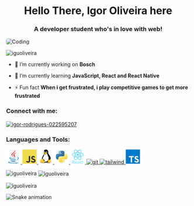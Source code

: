<h1 align="center">Hello There, Igor Oliveira here</h1>
<h3 align="center">A developer student who's in love with web!</h3>
<img style="border-radius:5px" balign="right" alt="Coding" width="400" src="https://i.pinimg.com/originals/e4/26/70/e426702edf874b181aced1e2fa5c6cde.gif">

<p align="left"> <img src="https://komarev.com/ghpvc/?username=iguoliveira&label=Visitors&color=e63dbb&style=flat-square" alt="iguoliveira" /> </p>

- 🔭 I’m currently working on **Bosch**

- 🌱 I’m currently learning **JavaScript, React and React Native**

- ⚡ Fun fact **When i get frustrated, i play competitive games to get more frustrated**

<h3 align="left">Connect with me:</h3>
<p align="left">
<a href="https://linkedin.com/in/igor-rodrigues-022595207" target="blank"><img align="center" src="https://raw.githubusercontent.com/rahuldkjain/github-profile-readme-generator/master/src/images/icons/Social/linked-in-alt.svg" alt="igor-rodrigues-022595207" height="30" width="40" /></a>
</p>

<h3 align="left">Languages and Tools:</h3>
<p align="left"> <a href="https://www.java.com" target="_blank" rel="noreferrer"> <img src="https://raw.githubusercontent.com/devicons/devicon/master/icons/java/java-original.svg" alt="java" width="40" height="40"/> </a> <a href="https://developer.mozilla.org/en-US/docs/Web/JavaScript" target="_blank" rel="noreferrer"> <img src="https://raw.githubusercontent.com/devicons/devicon/master/icons/javascript/javascript-original.svg" alt="javascript" width="40" height="40"/> </a> <a href="https://www.linux.org/" target="_blank" rel="noreferrer"> <img src="https://raw.githubusercontent.com/devicons/devicon/master/icons/linux/linux-original.svg" alt="linux" width="40" height="40"/> </a> <a href="https://www.python.org" target="_blank" rel="noreferrer"> <img src="https://raw.githubusercontent.com/devicons/devicon/master/icons/python/python-original.svg" alt="python" width="40" height="40"/> </a> <a href="https://reactjs.org/" target="_blank" rel="noreferrer"> <img src="https://raw.githubusercontent.com/devicons/devicon/master/icons/react/react-original-wordmark.svg" alt="react" width="40" height="40"/> </a> <a href="https://git-scm.com/" target="_blank" rel="noreferrer"> <img src="https://www.vectorlogo.zone/logos/git-scm/git-scm-icon.svg" alt="git" width="40" height="40"/> </a> <a href="https://tailwindcss.com/" target="_blank" rel="noreferrer"> <img src="https://www.vectorlogo.zone/logos/tailwindcss/tailwindcss-icon.svg" alt="tailwind" width="40" height="40"/> </a> <a href="https://www.typescriptlang.org/" target="_blank" rel="noreferrer"> <img src="https://raw.githubusercontent.com/devicons/devicon/master/icons/typescript/typescript-original.svg" alt="typescript" width="40" height="40"/> </a> </p>

<p><img align="left" src="https://github-readme-stats.vercel.app/api/top-langs?username=iguoliveira&show_icons=true&theme=dark&locale=en&layout=compact" alt="iguoliveira" /></p>

<p>&nbsp;<img align="center" src="https://github-readme-stats.vercel.app/api?username=iguoliveira&show_icons=true&theme=dark&locale=en" alt="iguoliveira" /></p>

<p><img align="center" src="https://github-readme-streak-stats.herokuapp.com/?user=iguoliveira&theme=dark" alt="iguoliveira" /></p>

![Snake animation](https://github.com/iguoliveira/iguoliveira/blob/output/github-contribution-grid-snake.svg)
